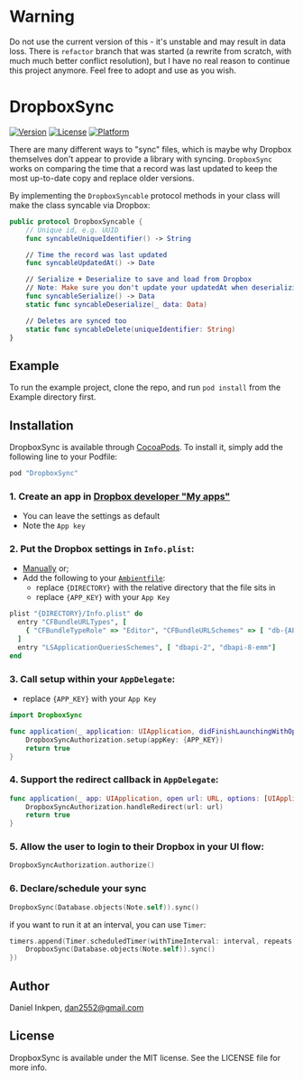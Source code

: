 # Warning

Do not use the current version of this - it's unstable and may result in data loss. There is `refactor` branch that was started (a rewrite from scratch, with much much better conflict resolution), but I have no real reason to continue this project anymore. Feel free to adopt and use as you wish.

# DropboxSync

[![Version](https://img.shields.io/cocoapods/v/DropboxSync.svg?style=flat)](http://cocoapods.org/pods/DropboxSync)
[![License](https://img.shields.io/cocoapods/l/DropboxSync.svg?style=flat)](http://cocoapods.org/pods/DropboxSync)
[![Platform](https://img.shields.io/cocoapods/p/DropboxSync.svg?style=flat)](http://cocoapods.org/pods/DropboxSync)

There are many different ways to "sync" files, which is maybe why Dropbox themselves don't appear to provide a library with syncing. `DropboxSync` works on comparing the time that a record was last updated to keep the most up-to-date copy and replace older versions.

By implementing the `DropboxSyncable` protocol methods in your class will make the class syncable via Dropbox:

``` swift
public protocol DropboxSyncable {
    // Unique id, e.g. UUID
    func syncableUniqueIdentifier() -> String

    // Time the record was last updated
    func syncableUpdatedAt() -> Date

    // Serialize + Deserialize to save and load from Dropbox
    // Note: Make sure you don't update your updatedAt when deserializing
    func syncableSerialize() -> Data
    static func syncableDeserialize(_ data: Data)

    // Deletes are synced too
    static func syncableDelete(uniqueIdentifier: String)
}
```

## Example

To run the example project, clone the repo, and run `pod install` from the Example directory first.

## Installation

DropboxSync is available through [CocoaPods](http://cocoapods.org). To install
it, simply add the following line to your Podfile:

```ruby
pod "DropboxSync"
```

### 1. Create an app in [Dropbox developer "My apps"](https://www.dropbox.com/developers/apps)

- You can leave the settings as default
- Note the `App key`

### 2. Put the Dropbox settings in `Info.plist`:

- [Manually](https://github.com/dropbox/SwiftyDropbox#application-plist-file) or;
- Add the following to your [`Ambientfile`](https://github.com/Dan2552/ambient-xcode):
  - replace `{DIRECTORY}` with the relative directory that the file sits in
  - replace `{APP_KEY}` with your `App Key`

``` ruby
plist "{DIRECTORY}/Info.plist" do
  entry "CFBundleURLTypes", [
    { "CFBundleTypeRole" => "Editor", "CFBundleURLSchemes" => [ "db-{APP_KEY}" ] }
  ]
  entry "LSApplicationQueriesSchemes", [ "dbapi-2", "dbapi-8-emm"]
end
```

### 3. Call setup within your `AppDelegate`:

- replace `{APP_KEY}` with your `App Key`

``` swift
import DropboxSync

func application(_ application: UIApplication, didFinishLaunchingWithOptions launchOptions: [UIApplicationLaunchOptionsKey: Any]?) -> Bool {
    DropboxSyncAuthorization.setup(appKey: {APP_KEY})
    return true
}
```

### 4. Support the redirect callback in `AppDelegate`:

``` swift
func application(_ app: UIApplication, open url: URL, options: [UIApplicationOpenURLOptionsKey : Any]) -> Bool {
    DropboxSyncAuthorization.handleRedirect(url: url)
    return true
}
```

### 5. Allow the user to login to their Dropbox in your UI flow:

``` swift
DropboxSyncAuthorization.authorize()
```

### 6. Declare/schedule your sync

``` swift
DropboxSync(Database.objects(Note.self)).sync()
```

if you want to run it at an interval, you can use `Timer`:

``` swift
timers.append(Timer.scheduledTimer(withTimeInterval: interval, repeats: true) { _ in
    DropboxSync(Database.objects(Note.self)).sync()
})
```

## Author

Daniel Inkpen, dan2552@gmail.com

## License

DropboxSync is available under the MIT license. See the LICENSE file for more info.
